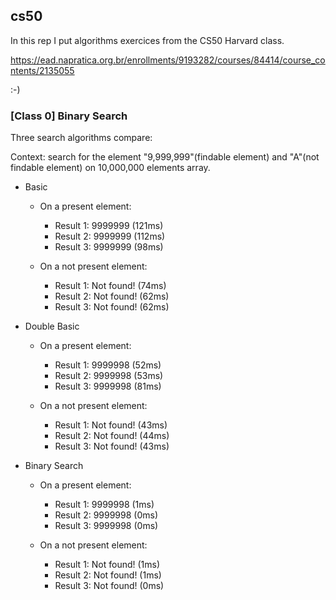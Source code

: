 ## cs50

In this rep I put algorithms exercices from the CS50 Harvard class.

https://ead.napratica.org.br/enrollments/9193282/courses/84414/course_contents/2135055

:-)

### [Class 0] Binary Search

Three search algorithms compare:

Context: search for the element "9,999,999"(findable element) and "A"(not findable element) on 10,000,000 elements array.

- Basic

  - On a present element:

    - Result 1: 9999999 (121ms)
    - Result 2: 9999999 (112ms)
    - Result 3: 9999999 (98ms)

  - On a not present element:
    - Result 1: Not found! (74ms)
    - Result 2: Not found! (62ms)
    - Result 3: Not found! (62ms)

- Double Basic

  - On a present element:

    - Result 1: 9999998 (52ms)
    - Result 2: 9999998 (53ms)
    - Result 3: 9999998 (81ms)

  - On a not present element:
    - Result 1: Not found! (43ms)
    - Result 2: Not found! (44ms)
    - Result 3: Not found! (43ms)

- Binary Search

  - On a present element:

    - Result 1: 9999998 (1ms)
    - Result 2: 9999998 (0ms)
    - Result 3: 9999998 (0ms)

  - On a not present element:
    - Result 1: Not found! (1ms)
    - Result 2: Not found! (1ms)
    - Result 3: Not found! (0ms)

